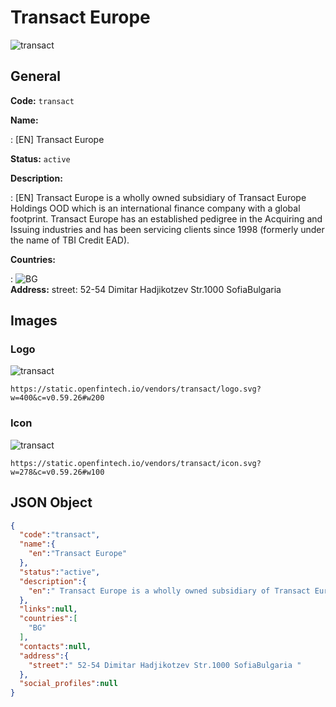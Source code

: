 
# Transact Europe 
![transact](https://static.openfintech.io/vendors/transact/logo.svg?w=400&c=v0.59.26#w200)  

## General 
 
**Code:** `transact` 
 
**Name:** 
 
:	[EN] Transact Europe 
 
**Status:** `active` 
 
**Description:** 
 
: [EN]  Transact Europe is a wholly owned subsidiary of Transact Europe Holdings OOD which is an international finance company with a global footprint. Transact Europe has an established pedigree in the Acquiring and Issuing industries and has been servicing clients since 1998 (formerly under the name of TBI Credit EAD).  
 
 
**Countries:** 
 
:	![BG](https://cdnjs.cloudflare.com/ajax/libs/flag-icon-css/3.3.0/flags/4x3/bg.svg#w24)  
**Address:** 
street:  52-54 Dimitar Hadjikotzev Str.1000 SofiaBulgaria  

## Images 

### Logo 
 
![transact](https://static.openfintech.io/vendors/transact/logo.svg?w=400&c=v0.59.26#w200)  

```
https://static.openfintech.io/vendors/transact/logo.svg?w=400&c=v0.59.26#w200
```  

### Icon 
 
![transact](https://static.openfintech.io/vendors/transact/icon.svg?w=278&c=v0.59.26#w100)  

```
https://static.openfintech.io/vendors/transact/icon.svg?w=278&c=v0.59.26#w100
```  

## JSON Object 

```json
{
  "code":"transact",
  "name":{
    "en":"Transact Europe"
  },
  "status":"active",
  "description":{
    "en":" Transact Europe is a wholly owned subsidiary of Transact Europe Holdings OOD which is an international finance company with a global footprint. Transact Europe has an established pedigree in the Acquiring and Issuing industries and has been servicing clients since 1998 (formerly under the name of TBI Credit EAD). "
  },
  "links":null,
  "countries":[
    "BG"
  ],
  "contacts":null,
  "address":{
    "street":" 52-54 Dimitar Hadjikotzev Str.1000 SofiaBulgaria "
  },
  "social_profiles":null
}
```  
